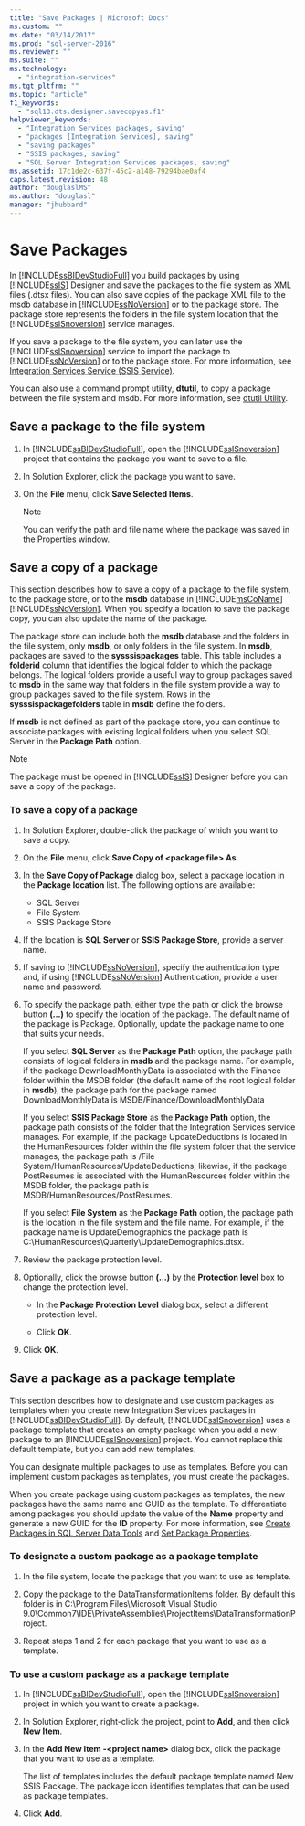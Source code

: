 ```yaml
---
title: "Save Packages | Microsoft Docs"
ms.custom: ""
ms.date: "03/14/2017"
ms.prod: "sql-server-2016"
ms.reviewer: ""
ms.suite: ""
ms.technology: 
  - "integration-services"
ms.tgt_pltfrm: ""
ms.topic: "article"
f1_keywords: 
  - "sql13.dts.designer.savecopyas.f1"
helpviewer_keywords: 
  - "Integration Services packages, saving"
  - "packages [Integration Services], saving"
  - "saving packages"
  - "SSIS packages, saving"
  - "SQL Server Integration Services packages, saving"
ms.assetid: 17c1de2c-637f-45c2-a148-79294bae0af4
caps.latest.revision: 48
author: "douglaslMS"
ms.author: "douglasl"
manager: "jhubbard"
---
```

# Save Packages
  In [!INCLUDE[ssBIDevStudioFull](../includes/ssbidevstudiofull-md.md)] you build packages by using [!INCLUDE[ssIS](../includes/ssis-md.md)] Designer and save the packages to the file system as XML files (.dtsx files). You can also save copies of the package XML file to the msdb database in [!INCLUDE[ssNoVersion](../includes/ssnoversion-md.md)] or to the package store. The package store represents the folders in the file system location that the [!INCLUDE[ssISnoversion](../includes/ssisnoversion-md.md)] service manages.  
  
 If you save a package to the file system, you can later use the [!INCLUDE[ssISnoversion](../includes/ssisnoversion-md.md)] service to import the package to [!INCLUDE[ssNoVersion](../includes/ssnoversion-md.md)] or to the package store. For more information, see [Integration Services Service &#40;SSIS Service&#41;](../integration-services/service/integration-services-service-ssis-service.md).  
  
 You can also use a command prompt utility, **dtutil**, to copy a package between the file system and msdb. For more information, see [dtutil Utility](../integration-services/dtutil-utility.md).  
## Save a package to the file system  
  
1.  In [!INCLUDE[ssBIDevStudioFull](../includes/ssbidevstudiofull-md.md)], open the [!INCLUDE[ssISnoversion](../includes/ssisnoversion-md.md)] project that contains the package you want to save to a file.  
  
2.  In Solution Explorer, click the package you want to save.  
  
3.  On the **File** menu, click **Save Selected Items**.  
  
    > [!NOTE]  
    >  You can verify the path and file name where the package was saved in the Properties window.  

## Save a copy of a package
  This section describes how to save a copy of a package to the file system, to the package store, or to the **msdb** database in [!INCLUDE[msCoName](../includes/msconame-md.md)] [!INCLUDE[ssNoVersion](../includes/ssnoversion-md.md)]. When you specify a location to save the package copy, you can also update the name of the package.  
  
 The package store can include both the **msdb** database and the folders in the file system, only **msdb**, or only folders in the file system. In **msdb**, packages are saved to the **sysssispackages** table. This table includes a **folderid** column that identifies the logical folder to which the package belongs. The logical folders provide a useful way to group packages saved to **msdb** in the same way that folders in the file system provide a way to group packages saved to the file system. Rows in the **sysssispackagefolders** table in **msdb** define the folders.  
  
 If **msdb** is not defined as part of the package store, you can continue to associate packages with existing logical folders when you select SQL Server in the **Package Path** option.  
  
> [!NOTE]  
>  The package must be opened in [!INCLUDE[ssIS](../includes/ssis-md.md)] Designer before you can save a copy of the package.  
  
### To save a copy of a package  
  
1.  In Solution Explorer, double-click the package of which you want to save a copy.  
  
2.  On the **File** menu, click **Save Copy of \<package file> As**.  
  
3.  In the **Save Copy of Package** dialog box, select a package location in the **Package location** list. The following options are available:  
    -   SQL Server
    -   File System 
    -   SSIS Package Store 
  
4.  If the location is **SQL Server** or **SSIS Package Store**, provide a server name.  
  
5.  If saving to [!INCLUDE[ssNoVersion](../includes/ssnoversion-md.md)], specify the authentication type and, if using [!INCLUDE[ssNoVersion](../includes/ssnoversion-md.md)] Authentication, provide a user name and password.  
  
6.  To specify the package path, either type the path or click the browse button **(…)** to specify the location of the package. The default name of the package is Package. Optionally, update the package name to one that suits your needs.  
  
     If you select **SQL Server** as the **Package Path** option, the package path consists of logical folders in **msdb** and the package name. For example, if the package DownloadMonthlyData is associated with the Finance folder within the MSDB folder (the default name of the root logical folder in **msdb**), the package path for the package named DownloadMonthlyData is MSDB/Finance/DownloadMonthlyData  
  
     If you select **SSIS Package Store** as the **Package Path** option, the package path consists of the folder that the Integration Services service manages. For example, if the package UpdateDeductions is located in the HumanResources folder within the file system folder that the service manages, the package path is /File System/HumanResources/UpdateDeductions; likewise, if the package PostResumes is associated with the HumanResources folder within the MSDB folder, the package path is MSDB/HumanResources/PostResumes.  
  
     If you select **File System** as the **Package Path** option, the package path is the location in the file system and the file name. For example, if the package name is UpdateDemographics the package path is C:\HumanResources\Quarterly\UpdateDemographics.dtsx.  
  
7.  Review the package protection level.  
  
8.  Optionally, click the browse button **(…)** by the **Protection level** box to change the protection level.  
  
    -   In the **Package Protection Level** dialog box, select a different protection level.  
  
    -   Click **OK**.  
  
9. Click **OK**.  

## Save a package as a package template
 This section describes how to designate and use custom packages as templates when you create new Integration Services packages in [!INCLUDE[ssBIDevStudioFull](../includes/ssbidevstudiofull-md.md)]. By default, [!INCLUDE[ssISnoversion](../includes/ssisnoversion-md.md)] uses a package template that creates an empty package when you add a new package to an [!INCLUDE[ssISnoversion](../includes/ssisnoversion-md.md)] project. You cannot replace this default template, but you can add new templates.  
  
 You can designate multiple packages to use as templates. Before you can implement custom packages as templates, you must create the packages.  
  
 When you create package using custom packages as templates, the new packages have the same name and GUID as the template. To differentiate among packages you should update the value of the **Name** property and generate a new GUID for the **ID** property. For more information, see [Create Packages in SQL Server Data Tools](../integration-services/create-packages-in-sql-server-data-tools.md) and [Set Package Properties](../integration-services/set-package-properties.md).  
  
### To designate a custom package as a package template  
  
1.  In the file system, locate the package that you want to use as template.  
  
2.  Copy the package to the DataTransformationItems folder. By default this folder is in C:\Program Files\Microsoft Visual Studio 9.0\Common7\IDE\PrivateAssemblies\ProjectItems\DataTransformationProject.  
  
3.  Repeat steps 1 and 2 for each package that you want to use as a template.  
  
### To use a custom package as a package template  
  
1.  In [!INCLUDE[ssBIDevStudioFull](../includes/ssbidevstudiofull-md.md)], open the [!INCLUDE[ssISnoversion](../includes/ssisnoversion-md.md)] project in which you want to create a package.  
  
2.  In Solution Explorer, right-click the project, point to **Add**, and then click **New Item**.  
  
3.  In the **Add New Item -\<project name>** dialog box, click the package that you want to use as a template.  
  
     The list of templates includes the default package template named New SSIS Package. The package icon identifies templates that can be used as package templates.  
  
4.  Click **Add**.  
